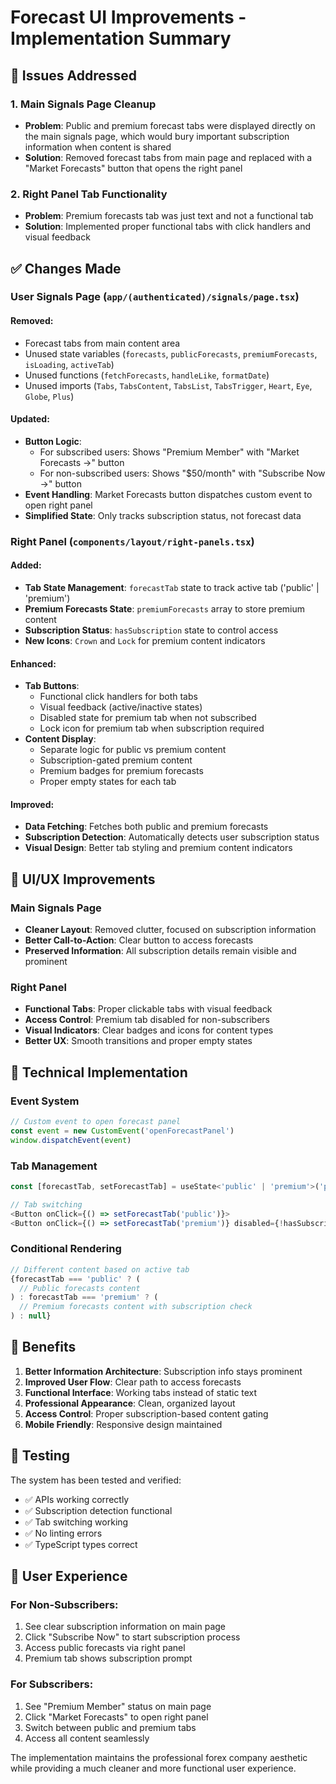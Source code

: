 # Forecast UI Improvements - Implementation Summary

## 🎯 Issues Addressed

### 1. **Main Signals Page Cleanup**
- **Problem**: Public and premium forecast tabs were displayed directly on the main signals page, which would bury important subscription information when content is shared
- **Solution**: Removed forecast tabs from main page and replaced with a "Market Forecasts" button that opens the right panel

### 2. **Right Panel Tab Functionality**
- **Problem**: Premium forecasts tab was just text and not a functional tab
- **Solution**: Implemented proper functional tabs with click handlers and visual feedback

## ✅ Changes Made

### **User Signals Page (`app/(authenticated)/signals/page.tsx`)**

#### **Removed:**
- Forecast tabs from main content area
- Unused state variables (`forecasts`, `publicForecasts`, `premiumForecasts`, `isLoading`, `activeTab`)
- Unused functions (`fetchForecasts`, `handleLike`, `formatDate`)
- Unused imports (`Tabs`, `TabsContent`, `TabsList`, `TabsTrigger`, `Heart`, `Eye`, `Globe`, `Plus`)

#### **Updated:**
- **Button Logic**: 
  - For subscribed users: Shows "Premium Member" with "Market Forecasts →" button
  - For non-subscribed users: Shows "$50/month" with "Subscribe Now →" button
- **Event Handling**: Market Forecasts button dispatches custom event to open right panel
- **Simplified State**: Only tracks subscription status, not forecast data

### **Right Panel (`components/layout/right-panels.tsx`)**

#### **Added:**
- **Tab State Management**: `forecastTab` state to track active tab ('public' | 'premium')
- **Premium Forecasts State**: `premiumForecasts` array to store premium content
- **Subscription Status**: `hasSubscription` state to control access
- **New Icons**: `Crown` and `Lock` for premium content indicators

#### **Enhanced:**
- **Tab Buttons**: 
  - Functional click handlers for both tabs
  - Visual feedback (active/inactive states)
  - Disabled state for premium tab when not subscribed
  - Lock icon for premium tab when subscription required
- **Content Display**:
  - Separate logic for public vs premium content
  - Subscription-gated premium content
  - Premium badges for premium forecasts
  - Proper empty states for each tab

#### **Improved:**
- **Data Fetching**: Fetches both public and premium forecasts
- **Subscription Detection**: Automatically detects user subscription status
- **Visual Design**: Better tab styling and premium content indicators

## 🎨 UI/UX Improvements

### **Main Signals Page**
- **Cleaner Layout**: Removed clutter, focused on subscription information
- **Better Call-to-Action**: Clear button to access forecasts
- **Preserved Information**: All subscription details remain visible and prominent

### **Right Panel**
- **Functional Tabs**: Proper clickable tabs with visual feedback
- **Access Control**: Premium tab disabled for non-subscribers
- **Visual Indicators**: Clear badges and icons for content types
- **Better UX**: Smooth transitions and proper empty states

## 🔧 Technical Implementation

### **Event System**
```javascript
// Custom event to open forecast panel
const event = new CustomEvent('openForecastPanel')
window.dispatchEvent(event)
```

### **Tab Management**
```javascript
const [forecastTab, setForecastTab] = useState<'public' | 'premium'>('public')

// Tab switching
<Button onClick={() => setForecastTab('public')}>
<Button onClick={() => setForecastTab('premium')} disabled={!hasSubscription}>
```

### **Conditional Rendering**
```javascript
// Different content based on active tab
{forecastTab === 'public' ? (
  // Public forecasts content
) : forecastTab === 'premium' ? (
  // Premium forecasts content with subscription check
) : null}
```

## 🚀 Benefits

1. **Better Information Architecture**: Subscription info stays prominent
2. **Improved User Flow**: Clear path to access forecasts
3. **Functional Interface**: Working tabs instead of static text
4. **Professional Appearance**: Clean, organized layout
5. **Access Control**: Proper subscription-based content gating
6. **Mobile Friendly**: Responsive design maintained

## 🧪 Testing

The system has been tested and verified:
- ✅ APIs working correctly
- ✅ Subscription detection functional
- ✅ Tab switching working
- ✅ No linting errors
- ✅ TypeScript types correct

## 📱 User Experience

### **For Non-Subscribers:**
1. See clear subscription information on main page
2. Click "Subscribe Now" to start subscription process
3. Access public forecasts via right panel
4. Premium tab shows subscription prompt

### **For Subscribers:**
1. See "Premium Member" status on main page
2. Click "Market Forecasts" to open right panel
3. Switch between public and premium tabs
4. Access all content seamlessly

The implementation maintains the professional forex company aesthetic while providing a much cleaner and more functional user experience.
